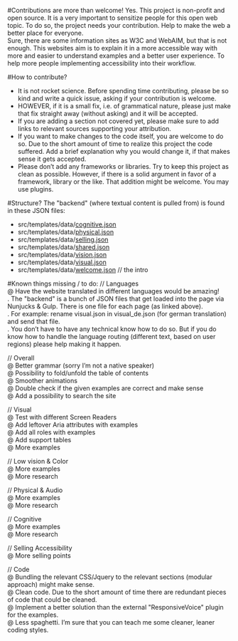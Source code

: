 #Contributions are more than welcome!
Yes. This project is non-profit and open source. It is a very important to sensitize people for this open web topic. To do so, the project needs your contribution. Help to make the web a better place for everyone.  
Sure, there are some information sites as W3C and WebAIM, but that is not enough. This websites aim is to explain it in a more accessible way with more and easier to understand examples and a better user experience. To help more people implementing accessibility into their workflow.  

#How to contribute?
- It is not rocket science. Before spending time contributing, please be so kind and write a quick issue, asking if your contribution is welcome.   
- HOWEVER, if it is a small fix, i.e. of grammatical nature, please just make that fix straight away (without asking) and it will be accepted.  
- If you are adding a section not covered yet, please make sure to add links to relevant sources supporting your attribution.  
- If you want to make changes to the code itself, you are welcome to do so. Due to the short amount of time to realize this project the code suffered. Add a brief explanation why you would change it, if that makes sense it gets accepted.  
- Please don’t add any frameworks or libraries. Try to keep this project as clean as possible. However, if there is a solid argument in favor of a framework, library or the like. That addition might be welcome. You may use plugins.

#Structure?
The "backend" (where textual content is pulled from) is found in these JSON files:

- src/templates/data/[cognitive.json](/src/templates/data/cognitive.json)  
- src/templates/data/[physical.json](/src/templates/data/physical.json)  
- src/templates/data/[selling.json](/src/templates/data/selling.json)  
- src/templates/data/[shared.json](/src/templates/data/shared.json)  
- src/templates/data/[vision.json](/src/templates/data/vision.json)  
- src/templates/data/[visual.json](/src/templates/data/visual.json)  
- src/templates/data/[welcome.json](/src/templates/data/welcome.json)  // the intro  

#Known things missing / to do:
// Languages  
@ Have the website translated in different languages would be amazing!  
. The "backend" is a bunch of JSON files that get loaded into the page via Nunjucks & Gulp. There is one file for each page (as linked above).  
. For example: rename visual.json in visual_de.json (for german translation) and send that file.  
. You don’t have to have any technical know how to do so. But if you do know how to handle the language routing (different text, based on user regions) please help making it happen.  

// Overall  
@ Better grammar (sorry I’m not a native speaker)  
@ Possibility to fold/unfold the table of contents  
@ Smoother animations  
@ Double check if the given examples are correct and make sense  
@ Add a possibility to search the site  
  
// Visual  
@ Test with different Screen Readers  
@ Add leftover Aria attributes with examples  
@ Add all roles with examples  
@ Add support tables  
@ More examples  
  
// Low vision & Color  
@ More examples  
@ More research  
  
// Physical & Audio  
@ More examples  
@ More research  
  
// Cognitive  
@ More examples  
@ More research  
  
// Selling Accessibility  
@ More selling points  

// Code  
@ Bundling the relevant CSS/Jquery to the relevant sections (modular approach) might make sense.  
@ Clean code. Due to the short amount of time there are redundant pieces of code that could be cleaned.  
@ Implement a better solution than the external "ResponsiveVoice" plugin for the examples.  
@ Less spaghetti. I’m sure that you can teach me some cleaner, leaner coding styles.  
